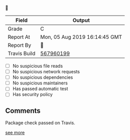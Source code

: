 :robot: 

| Field | Output |
|----|----|
| Grade | C |
| Report At | Mon, 05 Aug 2019 16:14:45 GMT |
| Report By | :robot: |
| Travis Build | [567960199](https://travis-ci.org/ISNIT0/npm-package-tester/builds/567960199) |
    
- [ ] No suspicious file reads
- [ ] No suspicious network requests
- [ ] No suspicious dependencies
- [ ] No suspicious maintainers
- [ ] Has passed automatic test
- [ ] Has security policy

## Comments
> 
Package check passed on Travis.

[see more](https://travis-ci.org/ISNIT0/npm-package-tester/branches)

